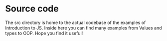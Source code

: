# Source code

The src directory is home to the actual codebase of the examples of Introduction to JS. Inside here you can find many examples from Values and types to OOP. Hope you find it useful!

